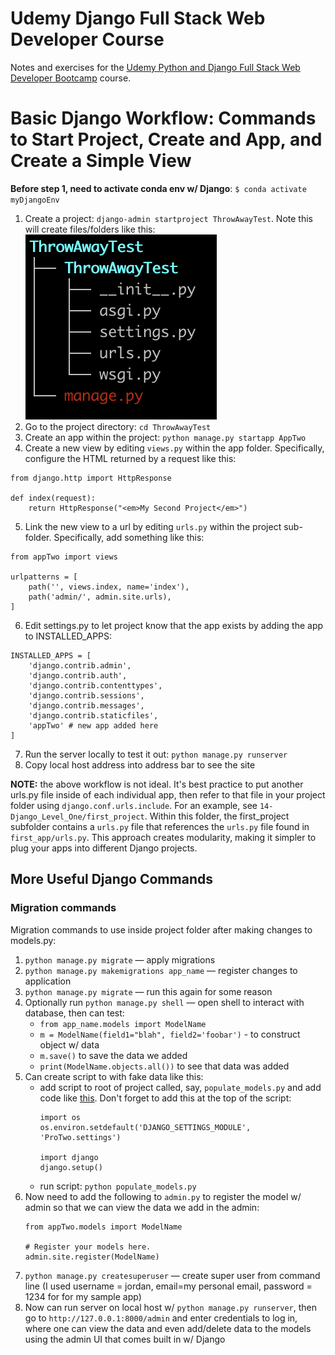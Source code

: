 # Udemy Django Full Stack Web Developer Course

Notes and exercises for the [Udemy Python and Django Full Stack Web Developer Bootcamp](https://www.udemy.com/course/python-and-django-full-stack-web-developer-bootcamp/) course.


# Basic Django Workflow: Commands to Start Project, Create and App, and Create a Simple View

**Before step 1, need to activate conda env w/ Django**: `$ conda activate myDjangoEnv`

1. Create a project: `django-admin startproject ThrowAwayTest`. Note this will create files/folders like this: 
![Alt text](misc_images/django_project_initial_structure.png)
2. Go to the project directory: `cd ThrowAwayTest`
3. Create an app within the project: `python manage.py startapp AppTwo`
4. Create a new view by editing `views.py` within the app folder. Specifically, configure the HTML returned by a request like this:
```
from django.http import HttpResponse

def index(request):
    return HttpResponse("<em>My Second Project</em>")
```
5. Link the new view to a url by editing `urls.py` within the project sub-folder. Specifically, add something like this: 
```
from appTwo import views

urlpatterns = [
    path('', views.index, name='index'),
    path('admin/', admin.site.urls),
]
```

6. Edit settings.py to let project know that the app exists by adding the app to INSTALLED_APPS:
```
INSTALLED_APPS = [
    'django.contrib.admin',
    'django.contrib.auth',
    'django.contrib.contenttypes',
    'django.contrib.sessions',
    'django.contrib.messages',
    'django.contrib.staticfiles',
    'appTwo' # new app added here
]
```
7. Run the server locally to test it out: `python manage.py runserver`
8. Copy local host address into address bar to see the site


**NOTE:** the above workflow is not ideal. It's best practice to put another urls.py file inside of each individual app, then refer to that
file in your project folder using `django.conf.urls.include`. For an example, see `14-Django_Level_One/first_project`. Within this folder,
the first_project subfolder contains a `urls.py` file that references the `urls.py` file found in `first_app/urls.py`. This approach creates 
modularity, making it simpler to plug your apps into different Django projects.

## More Useful Django Commands
### Migration commands

Migration commands to use inside project folder after making changes to models.py:
1. `python manage.py migrate` — apply migrations
2. `python manage.py makemigrations app_name` — register changes to application
3. `python manage.py migrate` — run this again for some reason
4. Optionally run `python manage.py shell` — open shell to interact with database, then can test:
    - `from app_name.models import ModelName`
    - `m = ModelName(field1="blah", field2='foobar')` - to construct object w/ data
    - `m.save()` to save the data we added
    - `print(ModelName.objects.all())` to see that data was added
6. Can create script to with fake data like this:
    - add script to root of project called, say, `populate_models.py` and add code like [this](17-Django_Level_Two/first_project/populate_first_app.py). Don't forget
      to add this at the top of the script:
      ```
      import os 
      os.environ.setdefault('DJANGO_SETTINGS_MODULE', 'ProTwo.settings')

      import django
      django.setup()
      ``` 
    - run script: `python populate_models.py`
7. Now need to add the following to `admin.py` to register the model w/ admin so that we can view the data we add in the admin:
    ```
    from appTwo.models import ModelName

    # Register your models here.
    admin.site.register(ModelName)
    ```
8. `python manage.py createsuperuser` — create super user from command line (I used username = jordan, email=my personal email, password = 1234 for for my sample app)
9. Now can run server on local host w/ `python manage.py runserver`, then go to `http://127.0.0.1:8000/admin` and enter credentials to log in, where one can view the data 
   and even add/delete data to the models using the admin UI that comes built in w/ Django